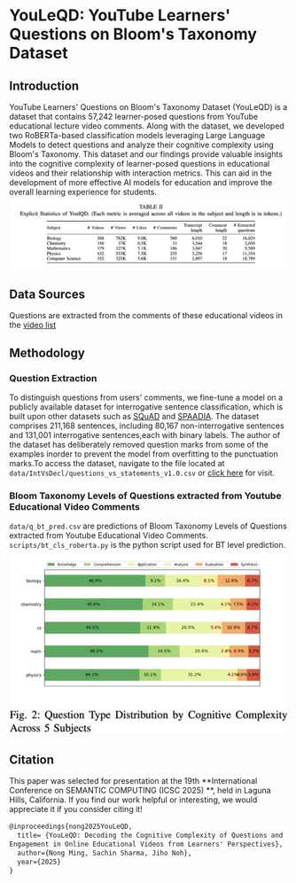 # YouLeQD: YouTube Learners' Questions on Bloom's Taxonomy Dataset 
## Introduction
YouTube Learners' Questions on Bloom's Taxonomy Dataset (YouLeQD) is a dataset that contains 57,242 learner-posed questions from YouTube educational lecture video comments. Along with the dataset, we developed two RoBERTa-based classification models leveraging Large Language Models to detect questions and analyze their cognitive complexity using Bloom's Taxonomy. This dataset and our findings provide valuable insights into the cognitive complexity of learner-posed questions in educational videos and their relationship with interaction metrics. This can aid in the development of more effective AI models for education and improve the overall learning experience for students. 
 ![Statistics of YouLeQD](img/statistics.jpeg)

## Data Sources
Questions are extracted from the comments of these educational videos in the [video list](https://docs.google.com/spreadsheets/d/1QAVrbPnitRay5iqdkrJ8Mk1jM1OUktPitVkXRi5tERk/edit?gid=17187986#gid=17187986) 
## Methodology
### Question Extraction
To distinguish questions from users' comments, we fine-tune a model on a publicly available dataset for interrogative sentence classification, which is built upon other datasets such as [SQuAD](https://arxiv.org/abs/1606.05250) and [SPAADIA](https://martinweisser.org/publications/SPAADIA_Annotation_Scheme.pdf). The dataset comprises 211,168 sentences, including 80,167 non-interrogative sentences and 131,001 interrogative sentences,each with binary labels. The author of the dataset has deliberately removed question marks from some of the examples inorder to prevent the model from overfitting to the punctuation marks.To access the dataset, navigate to the file located at `data/IntVsDecl/questions_vs_statements_v1.0.csv` or [click here](https://www.kaggle.com/datasets/shahrukhkhan/questions-vs-statementsclassificationdataset) for visit.
### Bloom Taxonomy Levels of Questions extracted from Youtube Educational Video Comments
`data/q_bt_pred.csv` are predictions of Bloom Taxonomy Levels of Questions extracted from Youtube Educational Video Comments.
`scripts/bt_cls_roberta.py` is the python script used for BT level prediction.
<img src="img/questiontype.jpeg" alt="Question Type Image" width="600">

## Citation
This paper was selected for presentation at the 19th **International Conference on SEMANTIC COMPUTING (ICSC 2025) **, held in Laguna Hills, California.
If you find our work helpful or interesting, we would appreciate it if you consider citing it!

```
@inproceedings{nong2025YouLeQD,
  title= {YouLeQD: Decoding the Cognitive Complexity of Questions and Engagement in Online Educational Videos from Learners' Perspectives},
  author={Nong Ming, Sachin Sharma, Jiho Noh},
  year={2025}
}
```
